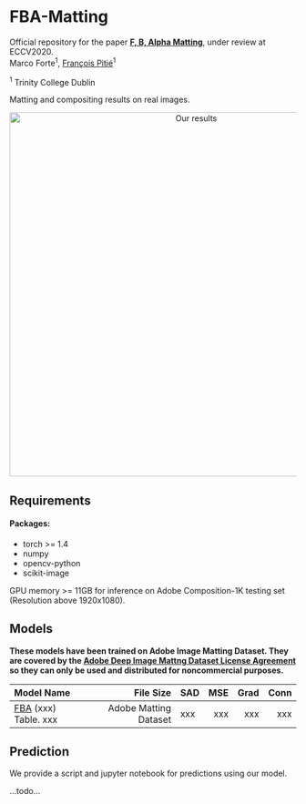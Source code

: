 # FBA-Matting
Official repository for the paper [**F, B, Alpha Matting**](https://arxiv.org/abs/2003.07711), under review at ECCV2020.  
Marco Forte<sup>1</sup>, [François Pitié](https://francois.pitie.net/)<sup>1</sup>  

<sup>1</sup> Trinity College Dublin

Matting and compositing results on real images.
<p align="center">
  <img src="xxx" width="640" title="Our results"/>
</p>

## Requirements
#### Packages:
- torch >= 1.4
- numpy
- opencv-python
- scikit-image

GPU memory >= 11GB for inference on Adobe Composition-1K testing set (Resolution above 1920x1080).

## Models
**These models have been trained on Adobe Image Matting Dataset. They are covered by the [Adobe Deep Image Mattng Dataset License Agreement](https://drive.google.com/open?id=1MKRen-TDGXYxm9IawPAZrdXQIYhI0XRf) so they can only be used and distributed for noncommercial purposes.**

| Model Name  |     File Size   | SAD | MSE | Grad | Conn |
| :------------- |------------:| :-----|----:|----:|----:|
| [FBA]() (xxx) Table. xxx      |Adobe Matting Dataset| xxx      |   xxx |xxx|xxx|xxx|


## Prediction 
We provide a script and jupyter notebook for predictions using our model.   

...todo...
